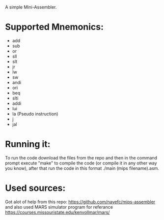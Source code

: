 A simple Mini-Assembler.

# Supported Mnemonics:

- add
- sub
- or
- sll
- slt
- jr
- lw
- sw
- andi
- ori
- beq
- slti
- addi
- lui
- la (Pseudo instruction)
- j
- jal

# Running it:

To run the code download the files from the repo and then in the command prompt
execute "make" to compile the code (or compile it in any other way you know), after that
run the code in this format ./main (mips filename).asm.

# Used sources:

Got alot of help from this repo:
https://github.com/nayefc/mips-assembler
and also used MARS simulator program for referance
https://courses.missouristate.edu/kenvollmar/mars/
